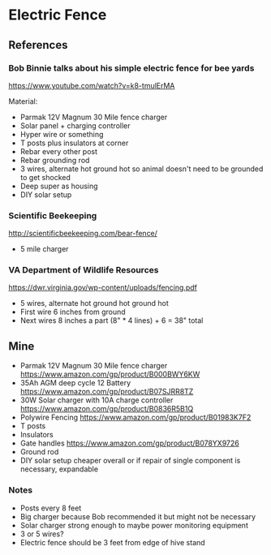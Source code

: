 # Electric Fence

## References

### Bob Binnie talks about his simple electric fence for bee yards

https://www.youtube.com/watch?v=k8-tmulErMA

Material:
- Parmak 12V Magnum 30 Mile fence charger
- Solar panel + charging controller
- Hyper wire or something
- T posts plus insulators at corner
- Rebar every other post
- Rebar grounding rod
- 3 wires, alternate hot ground hot so animal doesn't need to be grounded to get shocked
- Deep super as housing
- DIY solar setup

### Scientific Beekeeping

http://scientificbeekeeping.com/bear-fence/

- 5 mile charger

### VA Department of Wildlife Resources

https://dwr.virginia.gov/wp-content/uploads/fencing.pdf

- 5 wires, alternate hot ground hot ground hot
- First wire 6 inches from ground
- Next wires 8 inches a part (8" * 4 lines) + 6 = 38" total

## Mine

- Parmak 12V Magnum 30 Mile fence charger https://www.amazon.com/gp/product/B000BWY6KW
- 35Ah AGM deep cycle 12 Battery https://www.amazon.com/gp/product/B07SJRR8TZ
- 30W Solar charger with 10A charge controller  https://www.amazon.com/gp/product/B0836R5B1Q
- Polywire Fencing https://www.amazon.com/gp/product/B01983K7F2
- T posts
- Insulators
- Gate handles https://www.amazon.com/gp/product/B078YX9726
- Ground rod
- DIY solar setup cheaper overall or if repair of single component is necessary, expandable

###  Notes

- Posts every 8 feet
- Big charger because Bob recommended it but might not be necessary
- Solar charger strong enough to maybe power monitoring equipment
- 3 or 5 wires?
- Electric fence should be 3 feet from edge of hive stand
